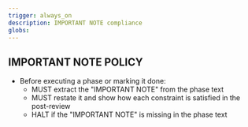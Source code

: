 ```yaml
---
trigger: always_on
description: IMPORTANT NOTE compliance
globs:
---
```

## IMPORTANT NOTE POLICY
- Before executing a phase or marking it done:
  - MUST extract the "IMPORTANT NOTE" from the phase text
  - MUST restate it and show how each constraint is satisfied in the post-review
  - HALT if the "IMPORTANT NOTE" is missing in the phase text
